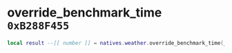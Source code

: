 # override_benchmark_time `0xB288F455`

```lua
local result --[[ number ]] = natives.weather.override_benchmark_time(_unk0 --[[ number ]])
```
